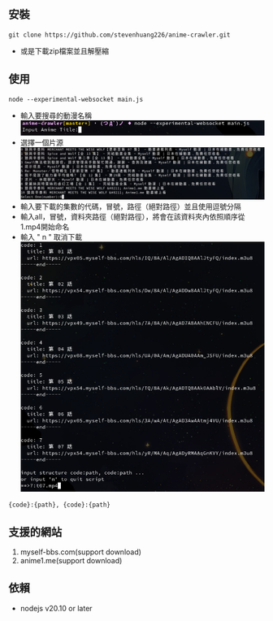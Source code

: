 ## 安裝
```
git clone https://github.com/stevenhuang226/anime-crawler.git
```
- 或是下載zip檔案並且解壓縮
## 使用
```
node --experimental-websocket main.js
```
- 輸入要搜尋的動漫名稱
![pic1](src/pic1.png)
- 選擇一個片源
![pic2](src/pic2.png)
- 輸入要下載的集數的代碼，冒號，路徑（絕對路徑）並且使用逗號分隔
- 輸入all，冒號，資料夾路徑（絕對路徑），將會在該資料夾內依照順序從1.mp4開始命名
- 輸入 " n " 取消下載
![pic3](src/pic3.png)
```
{code}:{path}, {code}:{path}
```
## 支援的網站
1. myself-bbs.com(support download)
2. anime1.me(support download)
## 依賴
- nodejs v20.10 or later
